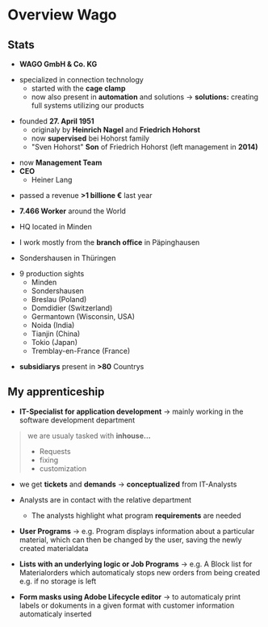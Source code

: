 # Overview Wago

Stats
-
- **WAGO GmbH & Co. KG**

>
- specialized in connection technology
  - started with the **cage clamp**
  - now also present in **automation** and solutions
  &rarr; **solutions:** creating full systems utilizing our products

>
- founded **27. April 1951**
  - originaly by **Heinrich Nagel** and **Friedrich Hohorst**
  - now **supervised** bei Hohorst family
  - "Sven Hohorst" **Son** of Friedrich Hohorst (left management in **2014)**

>
- now **Management Team**
- **CEO**
  - Heiner Lang

>
- passed a revenue **>1 billione €** last year
>
- **7.466 Worker** around the World
>
- HQ located in Minden

- I work mostly from the **branch office** in Päpinghausen

- Sondershausen in Thüringen

>
- 9 production sights
  - Minden
  - Sondershausen
  - Breslau (Poland)
  - Domdidier (Switzerland)
  - Germantown (Wisconsin, USA)
  - Noida (India)
  - Tianjin (China)
  - Tokio (Japan)
  - Tremblay-en-France (France)
>
- **subsidiarys** present in **>80** Countrys
>
 **My apprenticeship**
- 


- **IT-Specialist for application development**
&rarr; mainly working in the software development department
> we are usualy tasked with **inhouse...**
> - Requests
> - fixing
> - customization

- we get **tickets** and **demands**
&rarr; **conceptualized** from IT-Analysts
- Analysts are in contact with the relative department
  - The analysts highlight what program **requirements** are needed

- **User Programs**
  &rarr; e.g. Program displays information about a particular material, which can then be changed by the user, saving the newly created materialdata
- **Lists with an underlying logic or Job Programs**
  &rarr; e.g. A Block list for Materialorders which automaticaly stops new orders from being created e.g. if no storage is left
- **Form masks using Adobe Lifecycle editor**
  &rarr; to automaticaly print labels or dokuments in a given format with customer information automaticaly inserted